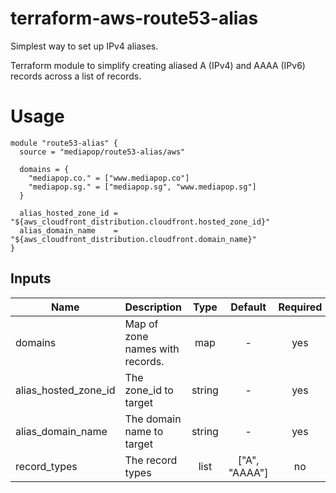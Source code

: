 # terraform-aws-route53-alias
Simplest way to set up IPv4 aliases.

Terraform module to simplify creating aliased A (IPv4) and AAAA (IPv6) records across a list of records.

# Usage

```hcl
module "route53-alias" {
  source = "mediapop/route53-alias/aws"

  domains = {
    "mediapop.co." = ["www.mediapop.co"]
    "mediapop.sg." = ["mediapop.sg", "www.mediapop.sg"]
  }

  alias_hosted_zone_id = "${aws_cloudfront_distribution.cloudfront.hosted_zone_id}"
  alias_domain_name    = "${aws_cloudfront_distribution.cloudfront.domain_name}"
}
```

## Inputs

| Name | Description | Type | Default | Required |
|------|-------------|:----:|:-----:|:-----:|
| domains | Map of zone names with records. | map | - | yes |
| alias_hosted_zone_id | The zone_id to target | string | - | yes |
| alias_domain_name | The domain name to target | string | - | yes |
| record_types | The record types | list | ["A", "AAAA"] | no |


